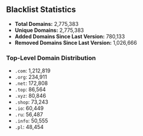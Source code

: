 ## Blacklist Statistics

- **Total Domains:** 2,775,383
- **Unique Domains:** 2,775,383
- **Added Domains Since Last Version:** 780,133
- **Removed Domains Since Last Version:** 1,026,666

### Top-Level Domain Distribution

-  `.com`: 1,212,819
-  `.org`: 234,911
-  `.net`: 172,808
-  `.top`: 86,564
-  `.xyz`: 80,846
-  `.shop`: 73,243
-  `.io`: 60,449
-  `.ru`: 56,487
-  `.info`: 50,555
-  `.pl`: 48,454
